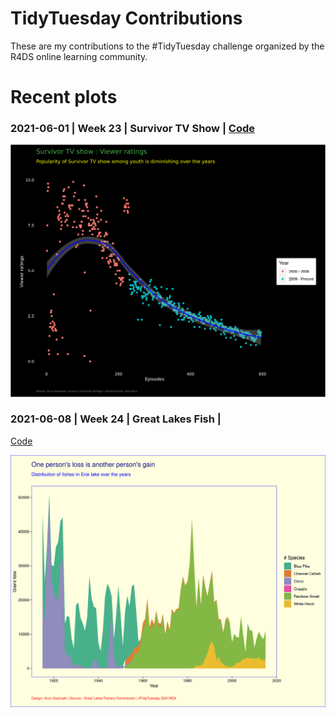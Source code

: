 # TidyTuesday Contributions

These are my contributions to the #TidyTuesday challenge organized by the R4DS online learning community.


# Recent plots

### 2021-06-01 | Week 23 | Survivor TV Show | [Code](https://github.com/arungop/tidytuesday/tree/main/W23_2021)

[![alt text](https://github.com/arungop/tidytuesday/blob/main/W23_2021/SurvivoR.png)](https://github.com/arungop/tidytuesday/tree/main/W23_2021)

### 2021-06-08 | Week 24 | Great Lakes Fish |
[Code](https://github.com/arungop/tidytuesday/tree/main/W24_2021)

[![alt text](https://github.com/arungop/tidytuesday/blob/main/W24_2021/Erie.png)](https://github.com/arungop/tidytuesday/tree/main/W24_2021)

